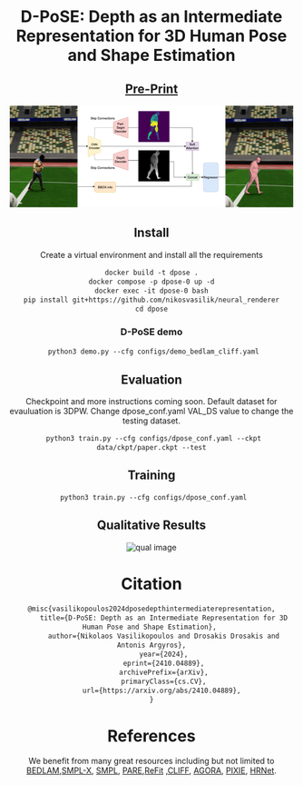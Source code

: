 <div align="center">

# D-PoSE: Depth as an Intermediate Representation for 3D Human Pose and Shape Estimation
## [Pre-Print](https://arxiv.org/abs/2410.04889)
![model image](assets/arch_new.png)
## Install
Create a virtual environment and install all the requirements
```
docker build -t dpose .
docker compose -p dpose-0 up -d
docker exec -it dpose-0 bash
pip install git+https://github.com/nikosvasilik/neural_renderer
cd dpose
```



### D-PoSE demo

```
 python3 demo.py --cfg configs/demo_bedlam_cliff.yaml

```


## Evaluation
Checkpoint and more instructions coming soon.
Default dataset for evauluation is 3DPW.
Change dpose_conf.yaml VAL_DS value to change the testing dataset.
```
 python3 train.py --cfg configs/dpose_conf.yaml --ckpt data/ckpt/paper.ckpt --test

```

## Training
```
 python3 train.py --cfg configs/dpose_conf.yaml
```

## Qualitative Results
![qual image](assets/qual.png)
# Citation
```
@misc{vasilikopoulos2024dposedepthintermediaterepresentation,
      title={D-PoSE: Depth as an Intermediate Representation for 3D Human Pose and Shape Estimation}, 
      author={Nikolaos Vasilikopoulos and Drosakis Drosakis and Antonis Argyros},
      year={2024},
      eprint={2410.04889},
      archivePrefix={arXiv},
      primaryClass={cs.CV},
      url={https://arxiv.org/abs/2410.04889}, 
}
```


# References
We benefit from many great resources including but not limited to [BEDLAM](https://github.com/pixelite1201/BEDLAM),[SMPL-X](https://smpl-x.is.tue.mpg.de/), [SMPL](https://smpl.is.tue.mpg.de), [PARE](https://gitlab.tuebingen.mpg.de/mkocabas/projects/-/tree/master/pare),[ReFit](https://github.com/yufu-wang/ReFit) ,[CLIFF](https://github.com/huawei-noah/noah-research/tree/master/CLIFF), [AGORA](https://agora.is.tue.mpg.de), [PIXIE](https://pixie.is.tue.mpg.de), [HRNet](https://github.com/leoxiaobin/deep-high-resolution-net.pytorch).


